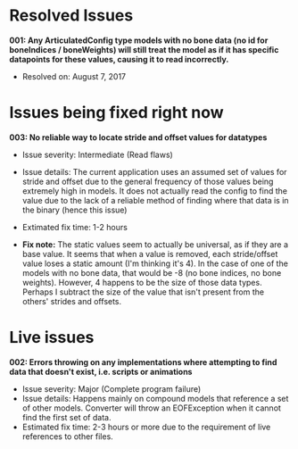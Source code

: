 # Resolved Issues

**001: Any ArticulatedConfig type models with no bone data (no id for boneIndices / boneWeights) will still treat the model as if it has specific datapoints for these values, causing it to read incorrectly.**
 - Resolved on: August 7, 2017
 
# Issues being fixed right now

**003: No reliable way to locate stride and offset values for datatypes**
 - Issue severity: Intermediate (Read flaws)
 - Issue details: The current application uses an assumed set of values for stride and offset due to the general frequency of those values being extremely high in models. It does not actually read the config to find the value due to the lack of a reliable method of finding where that data is in the binary (hence this issue)
  - Extimated fix time: 1-2 hours
  
  - **Fix note:** The static values seem to actually be universal, as if they are a base value. It seems that when a value is removed, each stride/offset value loses a static amount (I'm thinking it's 4). In the case of one of the models with no bone data, that would be -8 (no bone indices, no bone weights). However, 4 happens to be the size of those data types. Perhaps I subtract the size of the value that isn't present from the others' strides and offsets.

# Live issues
 
**002: Errors throwing on any implementations where attempting to find data that doesn't exist, i.e. scripts or animations**
 - Issue severity: Major (Complete program failure)
 - Issue details: Happens mainly on compound models that reference a set of other models. Converter will throw an EOFException when it cannot find the first set of data.
 - Estimated fix time: 2-3 hours or more due to the requirement of live references to other files.

